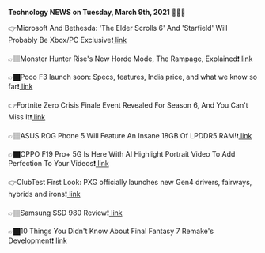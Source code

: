 <b>Technology NEWS on Tuesday, March 9th, 2021</b> 📡📡📡 

👉Microsoft And Bethesda: 'The Elder Scrolls 6' And 'Starfield' Will Probably Be Xbox/PC Exclusive❗️<a href='https://techblock.club/?p=10551'> link</a>

👉🏽Monster Hunter Rise's New Horde Mode, The Rampage, Explained❗️<a href='https://techblock.club/?p=10553'> link</a>

👉🏿Poco F3 launch soon: Specs, features, India price, and what we know so far❗️<a href='https://techblock.club/?p=10555'> link</a>

👉Fortnite Zero Crisis Finale Event Revealed For Season 6, And You Can't Miss It❗️<a href='https://techblock.club/?p=10557'> link</a>

👉🏽ASUS ROG Phone 5 Will Feature An Insane 18GB Of LPDDR5 RAM!❗️<a href='https://techblock.club/?p=10559'> link</a>

👉🏿OPPO F19 Pro+ 5G Is Here With AI Highlight Portrait Video To Add Perfection To Your Videos❗️<a href='https://techblock.club/?p=10561'> link</a>

👉ClubTest First Look: PXG officially launches new Gen4 drivers, fairways, hybrids and irons❗️<a href='https://techblock.club/?p=10563'> link</a>

👉🏽Samsung SSD 980 Review❗️<a href='https://techblock.club/?p=10565'> link</a>

👉🏿10 Things You Didn't Know About Final Fantasy 7 Remake's Development❗️<a href='https://techblock.club/?p=10567'> link</a>

